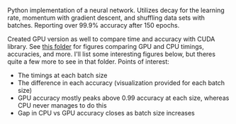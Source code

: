 Python implementation of a neural network. Utilizes decay for the learning rate, momentum with gradient descent, and shuffling data sets with batches. Reporting over 99.9% accuracy after 150 epochs.

Created GPU version as well to compare time and accuracy with CUDA library. See [this folder](../results/figures) for figures comparing GPU and CPU timings, accuracies, and more. I'll list some interesting figures below, but theres quite a few more to see in that folder. Points of interest:
* The timings at each batch size
* The difference in each accuracy (visualization provided for each batch size)
* GPU accuracy mostly peaks above 0.99 accuracy at each size, whereas CPU never manages to do this
* Gap in CPU vs GPU accuracy closes as batch size increases

